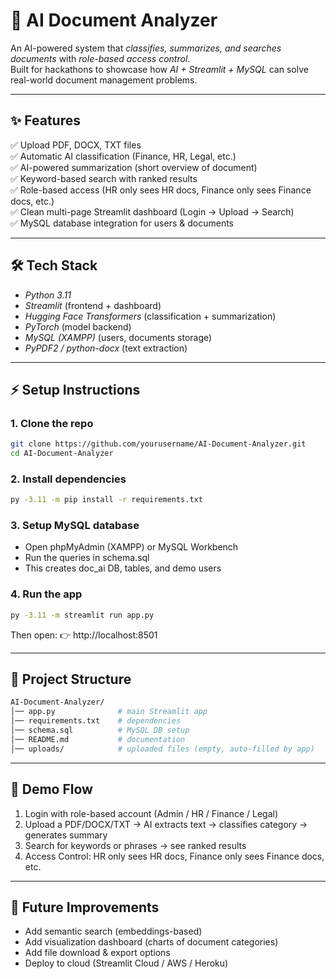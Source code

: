 # 📂 AI Document Analyzer

An AI-powered system that *classifies, summarizes, and searches documents* with *role-based access control*.  
Built for hackathons to showcase how *AI + Streamlit + MySQL* can solve real-world document management problems.  

---

## ✨ Features

✅ Upload PDF, DOCX, TXT files  
✅ Automatic AI classification (Finance, HR, Legal, etc.)  
✅ AI-powered summarization (short overview of document)  
✅ Keyword-based search with ranked results  
✅ Role-based access (HR only sees HR docs, Finance only sees Finance docs, etc.)  
✅ Clean multi-page Streamlit dashboard (Login → Upload → Search)  
✅ MySQL database integration for users & documents  

---

## 🛠 Tech Stack

- *Python 3.11*  
- *Streamlit* (frontend + dashboard)  
- *Hugging Face Transformers* (classification + summarization)  
- *PyTorch* (model backend)  
- *MySQL (XAMPP)* (users, documents storage)  
- *PyPDF2 / python-docx* (text extraction)  

---

## ⚡ Setup Instructions

### 1. Clone the repo

```bash
git clone https://github.com/yourusername/AI-Document-Analyzer.git
cd AI-Document-Analyzer
```

### 2. Install dependencies

```bash
py -3.11 -m pip install -r requirements.txt
```

### 3. Setup MySQL database

- Open phpMyAdmin (XAMPP) or MySQL Workbench
- Run the queries in schema.sql
- This creates doc_ai DB, tables, and demo users

### 4. Run the app

```bash
py -3.11 -m streamlit run app.py
```
Then open: 👉 http://localhost:8501

---

## 📂 Project Structure

```bash
AI-Document-Analyzer/
│── app.py              # main Streamlit app
│── requirements.txt    # dependencies
│── schema.sql          # MySQL DB setup
│── README.md           # documentation
│── uploads/            # uploaded files (empty, auto-filled by app)
```

---

## 🚀 Demo Flow

1. Login with role-based account (Admin / HR / Finance / Legal)
2. Upload a PDF/DOCX/TXT → AI extracts text → classifies category → generates summary
3. Search for keywords or phrases → see ranked results
4. Access Control: HR only sees HR docs, Finance only sees Finance docs, etc.

---

## 🌟 Future Improvements

- Add semantic search (embeddings-based)
- Add visualization dashboard (charts of document categories)
- Add file download & export options
- Deploy to cloud (Streamlit Cloud / AWS / Heroku)
